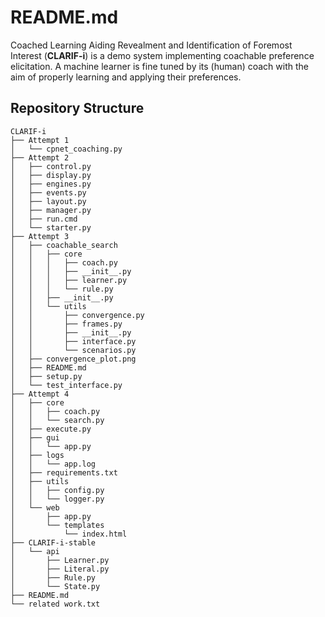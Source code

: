 # README.md

Coached Learning Aiding Revealment and Identification of Foremost Interest (**CLARIF-i**) is a demo system implementing coachable preference elicitation. A machine learner is fine tuned by its (human) coach with the aim of properly learning and applying their preferences.

## Repository Structure

```plaintext
CLARIF-i
├── Attempt 1
│   └── cpnet_coaching.py
├── Attempt 2
│   ├── control.py
│   ├── display.py
│   ├── engines.py
│   ├── events.py
│   ├── layout.py
│   ├── manager.py
│   ├── run.cmd
│   └── starter.py
├── Attempt 3
│   ├── coachable_search
│   │   ├── core
│   │   │   ├── coach.py
│   │   │   ├── __init__.py
│   │   │   ├── learner.py
│   │   │   └── rule.py
│   │   ├── __init__.py
│   │   └── utils
│   │       ├── convergence.py
│   │       ├── frames.py
│   │       ├── __init__.py
│   │       ├── interface.py
│   │       └── scenarios.py
│   ├── convergence_plot.png
│   ├── README.md
│   ├── setup.py
│   └── test_interface.py
├── Attempt 4
│   ├── core
│   │   ├── coach.py
│   │   └── search.py
│   ├── execute.py
│   ├── gui
│   │   └── app.py
│   ├── logs
│   │   └── app.log
│   ├── requirements.txt
│   ├── utils
│   │   ├── config.py
│   │   └── logger.py
│   └── web
│       ├── app.py
│       └── templates
│           └── index.html
├── CLARIF-i-stable
│   └── api
│       ├── Learner.py
│       ├── Literal.py
│       ├── Rule.py
│       └── State.py
├── README.md
└── related work.txt
```